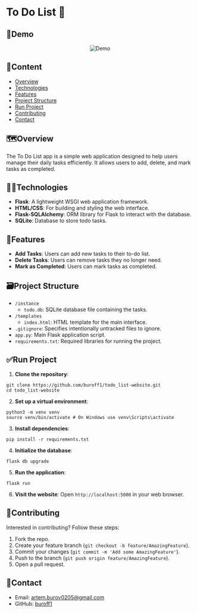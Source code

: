 # To Do List 📝

## 🧪Demo
<p align="center">
  <img src="https://github.com/user-attachments/assets/d9965bcb-0746-467c-871f-66de78935afd" alt="Demo">
</p>

## 📝Content

- [Overview](#%EF%B8%8Foverview)
- [Technologies](#technologies)
- [Features](#features)
- [Project Structure](#%EF%B8%8Fproject-structure)
- [Run Project](#run-project)
- [Contributing](#contributing)
- [Contact](#contact)

## 🗺️Overview

The To Do List app is a simple web application designed to help users manage their daily tasks efficiently. It allows users to add, delete, and mark tasks as completed.

## 👨‍💻Technologies

- **Flask**: A lightweight WSGI web application framework.
- **HTML/CSS**: For building and styling the web interface.
- **Flask-SQLAlchemy**: ORM library for Flask to interact with the database.
- **SQLite**: Database to store todo tasks.

## 👀Features

- **Add Tasks**: Users can add new tasks to their to-do list.
- **Delete Tasks**: Users can remove tasks they no longer need.
- **Mark as Completed**: Users can mark tasks as completed.

## 🗃️Project Structure

- `/instance`
  - `todo.db`: SQLite database file containing the tasks.
- `/templates`
  - `index.html`: HTML template for the main interface.
- `.gitignore`: Specifies intentionally untracked files to ignore.
- `app.py`: Main Flask application script.
- `requirements.txt`: Required libraries for running the project.

## ✅Run Project

1. **Clone the repository**:
```
git clone https://github.com/buroff1/todo_list-website.git
cd todo_list-website
```
2. **Set up a virtual environment**:
```
python3 -m venv venv
source venv/bin/activate # On Windows use venv\Scripts\activate
```
3. **Install dependencies**:
```
pip install -r requirements.txt
```
4. **Initialize the database**:
```
flask db upgrade
```
5. **Run the application**:
```
flask run
```
6. **Visit the website**:
Open `http://localhost:5000` in your web browser.

## 🤝Contributing

Interested in contributing? Follow these steps:

1. Fork the repo.
2. Create your feature branch (`git checkout -b feature/AmazingFeature`).
3. Commit your changes (`git commit -m 'Add some AmazingFeature'`).
4. Push to the branch (`git push origin feature/AmazingFeature`).
5. Open a pull request.

## 📧Contact

- Email: [artem.burov0205@gmail.com](mailto:artem.burov0205@gmail.com)
- GitHub: [buroff1](https://github.com/buroff1)
